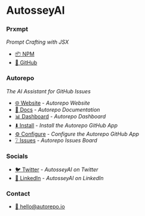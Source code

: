 # AutosseyAI

### Prxmpt
_Prompt Crafting with JSX_

- [📦 NPM](https://www.npmjs.com/package/@autossey/prxmpt)
- [🐙 GitHub](https://github.com/AutosseyAI/prxmpt)

### Autorepo
_The AI Assistant for GitHub Issues_

- [🌐 Website](https://autorepo.io) - _Autorepo Website_
- [📖 Docs](https://docs.autorepo.io) - _Autorepo Documentation_
- [📊 Dashboard](https://app.autorepo.io) - _Autorepo Dashboard_
- [⬇️ Install](https://github.com/apps/autorepoapp/installations/new) - _Install the Autorepo GitHub App_
- [⚙️ Configure](https://github.com/apps/autorepoapp/installations/select_target) - _Configure the Autorepo GitHub App_
- [❔ Issues](https://github.com/AutosseyAI/autorepo-issues) - _Autorepo Issues Board_

### Socials

- [🐦 Twitter](https://twitter.com/autosseyai) - _AutosseyAI on Twitter_
- [💼 LinkedIn](https://www.linkedin.com/company/autosseyai) - _AutosseyAI on LinkedIn_

### Contact

- [📧 hello@autorepo.io](mailto:hello@autorepo.io)
